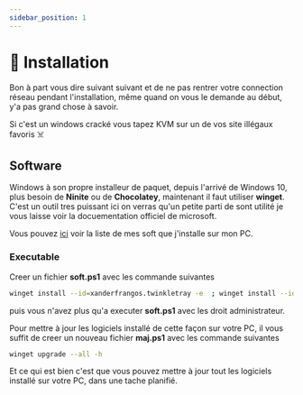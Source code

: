 ```yaml
---
sidebar_position: 1
---
```


# 🧨 Installation

Bon à part vous dire suivant suivant et de ne pas rentrer votre connection réseau pendant l'installation, même quand on vous le demande au début, y'a pas grand chose à savoir.

Si c'est un windows cracké vous tapez KVM sur un de vos site illégaux favoris ☠️

## Software

Windows à son propre installeur de paquet, depuis l'arrivé de Windows 10, plus besoin de __Ninite__ ou de __Chocolatey__, maintenant il faut utiliser __winget__. C'est un outil tres puissant ici on verras qu'un petite parti de sont utilité je vous laisse voir la docuementation officiel de microsoft.

Vous pouvez [ici](https://winstall.app/packs/_C1sdLo7m) voir la liste de mes soft que j'installe sur mon PC.

### Executable

Creer un fichier __soft.ps1__ avec les commande suivantes

```BASH
winget install --id=xanderfrangos.twinkletray -e  ; winget install --id=Microsoft.VisualStudioCode -e  ; winget install --id=7zip.7zip -e  ; winget install --id=Google.AndroidStudio -e  ; winget install --id=Google.Chrome -e  ; winget install --id=dbeaver.dbeaver -e  ; winget install --id=MongoDB.Compass.Community -e  ; winget install --id=Microsoft.Teams -e  ; winget install --id=TeamViewer.TeamViewer -e  ; winget install --id=SlackTechnologies.Slack -e  ; winget install --id=Discord.Discord -e  ; winget install --id=Mozilla.Firefox -e  ; winget install --id=BraveSoftware.BraveBrowser -e  ; winget install --id=mRemoteNG.mRemoteNG -e  ; winget install --id=OpenJS.NodeJS.LTS -e  ; winget install --id=Notepad++.Notepad++ -e  ; winget install --id=Postman.Postman -e  ; winget install --id=Microsoft.WindowsTerminal -e  ; winget install --id=LukasBach.Yana -e  ; winget install --id=Git.Git -e  ; winget install --id=Docker.DockerDesktop -e 
```

puis vous n'avez plus qu'a executer __soft.ps1__ avec les droit administrateur.

Pour mettre à jour les logiciels installé de cette façon sur votre PC, il vous suffit de creer un nouveau fichier __maj.ps1__ avec les commande suivantes

```BASH
winget upgrade --all -h 
```

Et ce qui est bien c'est que vous pouvez mettre à jour tout les logiciels installé sur votre PC, dans une tache planifié.